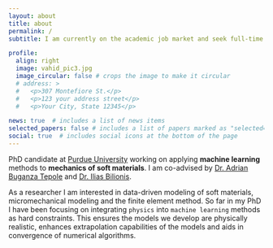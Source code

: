 ```yaml
---
layout: about
title: about
permalink: /
subtitle: I am currently on the academic job market and seek full-time positions with start dates in Fall 2024.

profile:
  align: right
  image: vahid_pic3.jpg
  image_circular: false # crops the image to make it circular
  # address: >
  #   <p>307 Montefiore St.</p>
  #   <p>123 your address street</p>
  #   <p>Your City, State 12345</p>

news: true  # includes a list of news items
selected_papers: false # includes a list of papers marked as "selected={true}"
social: true  # includes social icons at the bottom of the page
---
```

PhD candidate at <a href='http://www.purdue.edu'>Purdue University</a> working on applying <b> machine learning </b> methods to <b>mechanics of soft materials</b>. I am co-advised by <a href='https://engineering.purdue.edu/ME/People/OME/Areas/ptProfile?resource_id=132124&group_id=11989'>Dr. Adrian Buganza Tepole</a> and <a href='https://engineering.purdue.edu/ME/People/ptProfile?resource_id=113500'>Dr. Ilias Bilionis</a>.

As a researcher I am interested in data-driven modeling of soft materials, micromechanical modeling and the finite element method. So far in my PhD I have been focusing on integrating `physics` into `machine learning` methods as hard constraints. This ensures the models we develop are physically realistic, enhances extrapolation capabilities of the models and aids in convergence of numerical algorithms.

